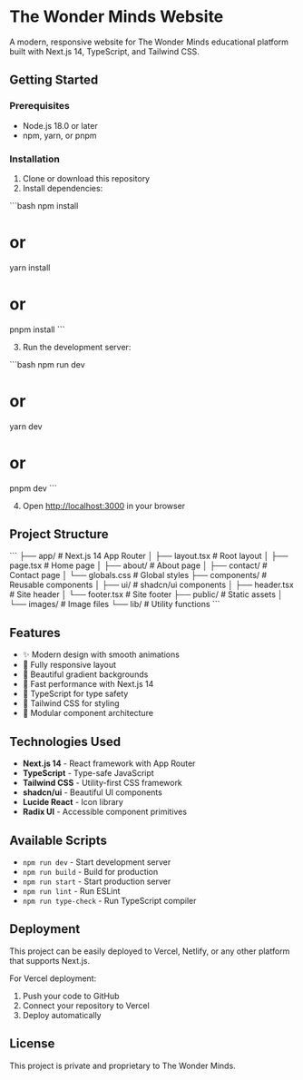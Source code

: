 # The Wonder Minds Website

A modern, responsive website for The Wonder Minds educational platform built with Next.js 14, TypeScript, and Tailwind CSS.

## Getting Started

### Prerequisites

- Node.js 18.0 or later
- npm, yarn, or pnpm

### Installation

1. Clone or download this repository
2. Install dependencies:

\`\`\`bash
npm install
# or
yarn install
# or
pnpm install
\`\`\`

3. Run the development server:

\`\`\`bash
npm run dev
# or
yarn dev
# or
pnpm dev
\`\`\`

4. Open [http://localhost:3000](http://localhost:3000) in your browser

## Project Structure

\`\`\`
├── app/                    # Next.js 14 App Router
│   ├── layout.tsx         # Root layout
│   ├── page.tsx           # Home page
│   ├── about/             # About page
│   ├── contact/           # Contact page
│   └── globals.css        # Global styles
├── components/            # Reusable components
│   ├── ui/               # shadcn/ui components
│   ├── header.tsx        # Site header
│   └── footer.tsx        # Site footer
├── public/               # Static assets
│   └── images/          # Image files
└── lib/                 # Utility functions
\`\`\`

## Features

- ✨ Modern design with smooth animations
- 📱 Fully responsive layout
- 🎨 Beautiful gradient backgrounds
- 🚀 Fast performance with Next.js 14
- 💎 TypeScript for type safety
- 🎯 Tailwind CSS for styling
- 🧩 Modular component architecture

## Technologies Used

- **Next.js 14** - React framework with App Router
- **TypeScript** - Type-safe JavaScript
- **Tailwind CSS** - Utility-first CSS framework
- **shadcn/ui** - Beautiful UI components
- **Lucide React** - Icon library
- **Radix UI** - Accessible component primitives

## Available Scripts

- `npm run dev` - Start development server
- `npm run build` - Build for production
- `npm run start` - Start production server
- `npm run lint` - Run ESLint
- `npm run type-check` - Run TypeScript compiler

## Deployment

This project can be easily deployed to Vercel, Netlify, or any other platform that supports Next.js.

For Vercel deployment:
1. Push your code to GitHub
2. Connect your repository to Vercel
3. Deploy automatically

## License

This project is private and proprietary to The Wonder Minds.
